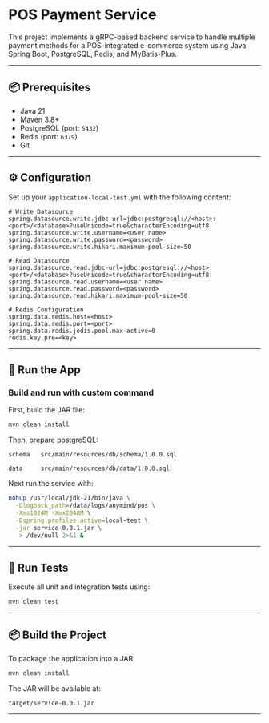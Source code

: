 # POS Payment Service

This project implements a gRPC-based backend service to handle multiple payment methods for a POS-integrated e-commerce system using Java Spring Boot, PostgreSQL, Redis, and MyBatis-Plus.

---

## 📦 Prerequisites

- Java 21
- Maven 3.8+
- PostgreSQL (port: `5432`)
- Redis (port: `6379`)
- Git

---

## ⚙️ Configuration

Set up your `application-local-test.yml` with the following content:

```properties
# Write Datasource
spring.datasource.write.jdbc-url=jdbc:postgresql://<host>:<port>/<database>?useUnicode=true&characterEncoding=utf8
spring.datasource.write.username=<user name>
spring.datasource.write.password=<password>
spring.datasource.write.hikari.maximum-pool-size=50

# Read Datasource
spring.datasource.read.jdbc-url=jdbc:postgresql://<host>:<port>/<database>?useUnicode=true&characterEncoding=utf8
spring.datasource.read.username=<user name>
spring.datasource.read.password=<password>
spring.datasource.read.hikari.maximum-pool-size=50

# Redis Configuration
spring.data.redis.host=<host>
spring.data.redis.port=<port>
spring.data.redis.jedis.pool.max-active=0
redis.key.pre=<key>
```

---

## 🚀 Run the App


### Build and run with custom command

First, build the JAR file:

```bash
mvn clean install
```

Then, prepare postgreSQL:

    schema   src/main/resources/db/schema/1.0.0.sql

    data     src/main/resources/db/data/1.0.0.sql


Next run the service with:

```bash
nohup /usr/local/jdk-21/bin/java \
  -Dlogback_path=/data/logs/anymind/pos \
  -Xms1024M -Xmx2048M \
  -Dspring.profiles.active=local-test \
  -jar service-0.0.1.jar \
   > /dev/null 2>&1 &
```

---

## 🧪 Run Tests

Execute all unit and integration tests using:

```bash
mvn clean test
```

---

## 📦 Build the Project

To package the application into a JAR:

```bash
mvn clean install
```

The JAR will be available at:

```
target/service-0.0.1.jar
```

---

